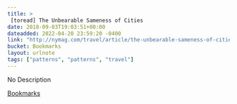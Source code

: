 ```yaml
---
title: > 
 [toread] The Unbearable Sameness of Cities
date: 2018-09-03T19:03:51+00:00
dateadded: 2022-04-20 23:59:20 -0400
link: "http://nymag.com/travel/article/the-unbearable-sameness-of-cities.html"
bucket: Bookmarks
layout: urlnote
tags: ["patterns", "patterns", "travel"]
--- 
```

No Description
 <!-- end excerpt --> 
<div class='bucket'><a class='internal-link' href='/buckets/bookmarks'>Bookmarks</a></div> 
